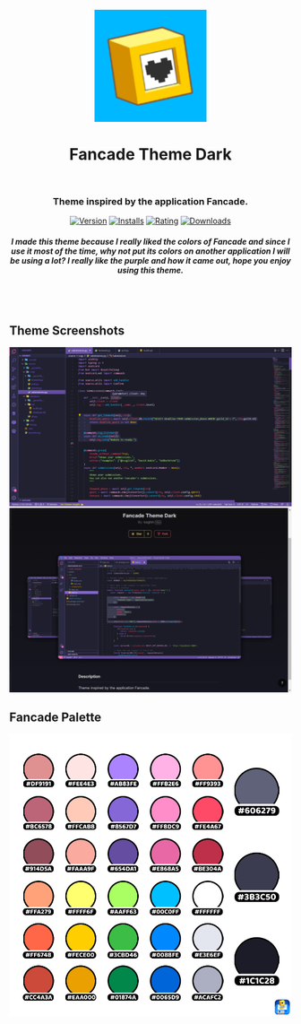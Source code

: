 <h1 align="center">
    <br>
    <img src="./images/fancade-theme-dark-icon.jpg" alt="logo", width="200">
    <br><br>
    Fancade Theme Dark
    <br>
    <br>
</h1>

<h3 align="center">Theme inspired by the application Fancade.</h3>

<p align="center">
    <a href="https://marketplace.visualstudio.com/items?itemName=Isaglish.fancade-theme-dark.svg"><img src="https://vsmarketplacebadge.apphb.com/version-short/Isaglish.fancade-theme-dark.svg" alt="Version"></a>
    <a href="https://marketplace.visualstudio.com/items?itemName=Isaglish.fancade-theme-dark.svg"><img src="https://vsmarketplacebadge.apphb.com/installs-short/Isaglish.fancade-theme-dark.svg" alt="Installs"></a>
    <a href="https://marketplace.visualstudio.com/items?itemName=Isaglish.fancade-theme-dark.svg"><img src="https://vsmarketplacebadge.apphb.com/rating-short/Isaglish.fancade-theme-dark.svg" alt="Rating"></a>
    <a href="https://marketplace.visualstudio.com/items?itemName=Isaglish.fancade-theme-dark.svg"><img src="https://vsmarketplacebadge.apphb.com/downloads-short/Isaglish.fancade-theme-dark.svg" alt="Downloads"></a>
</p>

<h5 align="center">I made this theme because I really liked the colors of Fancade and since I use it most of the time, why not put its colors on another application I will be using a lot? I really like the purple and how it came out, hope you enjoy using this theme.</h5>
<br><br>

## Theme Screenshots
<img src="./images/fancade-theme-dark-screenshot.png" alt="screenshot">

<img src="./images/fancade-theme-dark-showcase.png" alt="showcase">


## Fancade Palette
<img src="./images/Fancade_Palette.png" alt="palette">
